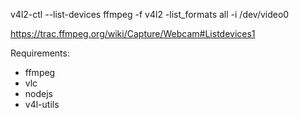 v4l2-ctl --list-devices ffmpeg -f v4l2 -list_formats all -i /dev/video0

https://trac.ffmpeg.org/wiki/Capture/Webcam#Listdevices1

Requirements:

- ffmpeg
- vlc
- nodejs
- v4l-utils
